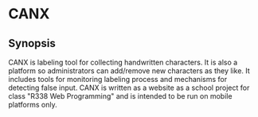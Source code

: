 # CANX

## Synopsis

CANX is labeling tool for collecting handwritten characters. It is also a platform so administrators can add/remove new
characters as they like. It includes tools for monitoring labeling process and mechanisms for detecting false input.
CANX is written as a website as a school project for class "R338 Web Programming" and is intended to be run on mobile
platforms only.

